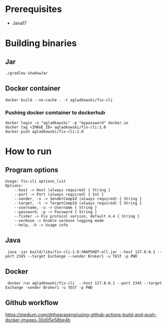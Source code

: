 
# Prerequisites
- Java17

# Building binaries
## Jar
```
./gradlew shadowJar
```

## Docker container
```
docker build --no-cache . -t agladkowski/fix-cli
```

### Pushing docker comtainer to dockerhub
```
docker login -u "agladkowski" -p "mypassword" docker.io
docker tag <IMAGE_ID> agladkowski/fix-cli:1.0
docker push agladkowski/fix-cli:1.0
```

# How to run

## Program options
```
Usage: fix-cli options_list
Options: 
    --host -> Host (always required) { String }
    --port -> Port (always required) { Int }
    --sender, -s -> SenderCompId (always required) { String }
    --target, -t -> TargetCompId (always required) { String }
    --username, -u -> Username { String }
    --password, -p -> Password { String }
    --fixVer -> Fix protocol version, default 4.4 { String }
    --verbose -> Enable verbose logging mode 
    --help, -h -> Usage info 
```

## Java 

```
 java -jar build/libs/fix-cli-1.0-SNAPSHOT-all.jar --host 127.0.0.1 --port 2345 --target Exchange --sender Broker1 -u TEST -p PWD
```

## Docker
```
 docker run agladkowski/fix-cli  --host 127.0.0.1 --port 2345 --target Exchange -sender Broker1 -u TEST -p PWD
```

## Github workflow
https://medium.com/@thearaseng/using-github-actions-build-and-push-docker-images-30d05e58be4b